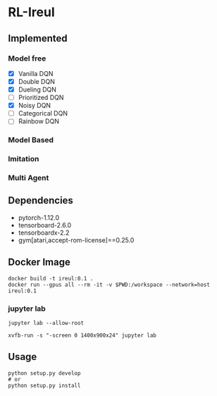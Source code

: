 # RL-Ireul

## Implemented

### Model free

- [x] Vanilla DQN
- [x] Double DQN
- [x] Dueling DQN
- [ ] Prioritized DQN
- [x] Noisy DQN
- [ ] Categorical DQN
- [ ] Rainbow DQN

### Model Based

### Imitation

### Multi Agent

## Dependencies

- pytorch-1.12.0
- tensorboard-2.6.0
- tensorboardx-2.2
- gym[atari,accept-rom-license]==0.25.0

## Docker Image

```
docker build -t ireul:0.1 .
docker run --gpus all --rm -it -v $PWD:/workspace --network=host ireul:0.1
```

### jupyter lab

```shell
jupyter lab --allow-root
```

```shell
xvfb-run -s "-screen 0 1400x900x24" jupyter lab
```

## Usage

```shell
python setup.py develop
# or
python setup.py install
```
